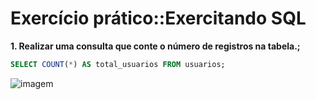 # Exercício prático::Exercitando SQL

**1. Realizar uma consulta que conte o número de registros na tabela.;**
```sql
SELECT COUNT(*) AS total_usuarios FROM usuarios;
```
![imagem](https://ibb.co/nBqL3R5)